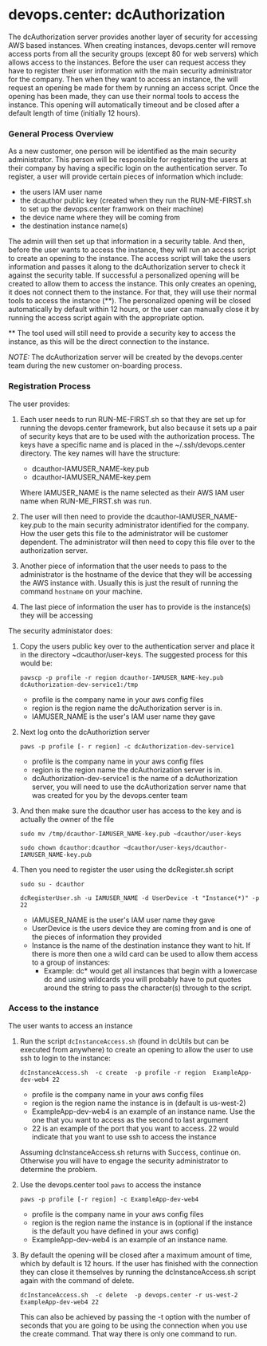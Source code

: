 # devops.center: dcAuthorization

The dcAuthorization server provides another layer of security for accessing AWS based instances. When creating
instances, devops.center will remove access ports from all the security groups (except 80 for web
servers) which allows access to the instances. Before the user can request access they have to register
their user information with the main security administrator for the company.  Then when they want to access
an instance, the will request an opening be made for them by running an access script. Once the opening has
been made, they can use their normal tools to access the instance.  This opening will automatically timeout
and be closed after a default length of time (initially 12 hours).



### General Process Overview

As a new customer, one person will be identified as the main security administrator. This person will be
responsible for registering the users at their company by having a specific login on the authentication server.
To register, a user will provide certain pieces of information which include:
- the users IAM user name
- the dcauthor public key (created when they run the RUN-ME-FIRST.sh to set up the devops.center framwork on their machine)
- the device name where they will be coming from
- the destination instance name(s)

The admin will then set up that information in a security table.  And then, before the user wants to access the 
instance, they will run an access script to create an opening to the instance.  The access script will take the users
information and passes it along to the dcAuthorization server to check it against the security table.  If 
successful a personalized opening will be created to allow them to access the instance.  This only creates an 
opening, it does not connect them to the instance.  For that, they will use their normal tools to access the 
instance (**).  The personalized opening will be closed automatically by default within 12 hours, or the user can
manually close it by running the access script again with the appropriate option.

** The tool used will still need to provide a security key to access the instance, as this will be the direct connection to
the instance.  

*NOTE:* The dcAuthorization server will be created by the devops.center team during the new customer on-boarding process.

### Registration Process
The user provides:
1. Each user needs to run RUN-ME-FIRST.sh so that they are set up for running the devops.center 
   framework, but also because it sets up a pair of security keys that are to be used with the authorization process.
   The keys have a specific name and is placed in the ~/.ssh/devops.center directory.  The key names will have the
   structure: 
    - dcauthor-IAMUSER_NAME-key.pub
    - dcauthor-IAMUSER_NAME-key.pem

    Where IAMUSER_NAME is the name selected as their AWS IAM user name when RUN-ME_FIRST.sh was run.

2. The user will then need to provide the dcauthor-IAMUSER_NAME-key.pub to the main security administrator
   identified for the company.  How the user gets this file to the administrator will be customer dependent.
   The administrator will then need to copy this file over to the authorization server.

3. Another piece of information that the user needs to pass to the administrator is the hostname of
   the device that they will be accessing the AWS instance with.  Usually this is just the result
   of running the command `hostname` on your machine.

4. The last piece of information the user has to provide is the instance(s) they will be accessing

The security administator does:
1. Copy the users public key over to the authentication server and place it in 
   the directory ~dcauthor/user-keys.  The suggested process for this would be:

   `pawscp -p profile -r region dcauthor-IAMUSER_NAME-key.pub dcAuthorization-dev-service1:/tmp`

    - profile is the company name in your aws config files 
    - region is the region name the dcAuthorization server is in.
    - IAMUSER_NAME is the user's IAM user name they gave

2. Next log onto the dcAuthoriztion server

   `paws -p profile [- r region] -c dcAuthorization-dev-service1`

    - profile is the company name in your aws config files 
    - region is the region name the dcAuthorization server is in.
    - dcAuthorization-dev-service1 is the name of a dcAuthorization server, you will need to use the
    dcAuthorization server name that was created for you by the devops.center team

3. And then make sure the dcauthor user has access to the key and is actually the owner of the file

   `sudo mv /tmp/dcauthor-IAMUSER_NAME-key.pub ~dcauthor/user-keys`

   `sudo chown dcauthor:dcauthor ~dcauthor/user-keys/dcauthor-IAMUSER_NAME-key.pub`

4. Then you need to register the user using the dcRegister.sh script

   `sudo su - dcauthor`

   `dcRegisterUser.sh -u IAMUSER_NAME -d UserDevice -t "Instance(*)" -p 22`

    - IAMUSER_NAME is the user's IAM user name they gave
    - UserDevice is the users device they are coming from and is one of the pieces of information they provided
    - Instance is the name of the destination instance they want to hit.  If there is more then one a wild card
      can be used to allow them access to a group of instances: 
       - Example: dc*   would get all instances that begin with a lowercase dc and using wildcards you will probably 
         have to put quotes around the string to pass the character(s) through to the script.

### Access to the instance

The user wants to access an instance

1. Run the script `dcInstanceAccess.sh` (found in dcUtils but can be executed from anywhere) to create an opening to allow
   the user to use ssh to login to the instance:

   `dcInstanceAccess.sh  -c create  -p profile -r region  ExampleApp-dev-web4 22`

    - profile is the company name in your aws config files 
    - region is the region name the instance is in (default is us-west-2)
    - ExampleApp-dev-web4 is an example of an instance name. Use the one that you want to access as the second to last argument
    - 22 is an example of the port that you want to access.  22 would indicate that you want to use ssh to access the instance

    Assuming dcInstanceAccess.sh returns with Success, continue on.  Otherwise you will have to engage the security
    administrator to determine the problem.  

2. Use the devops.center tool `paws` to access the instance

    `paws -p profile [-r region] -c ExampleApp-dev-web4`

    - profile is the company name in your aws config files 
    - region is the region name the instance is in (optional if the instance is the default you have defined in your aws config)
    - ExampleApp-dev-web4 is an example of an instance name.

3. By default the opening will be closed after a maximum amount of time, which by default is 12 hours. If the user
   has finished with the connection they can close it themselves by running the dcInstanceAccess.sh script again with the command of delete.

   `dcInstanceAccess.sh  -c delete  -p devops.center -r us-west-2  ExampleApp-dev-web4 22`

    This can also be achieved by passing the -t option with the number of seconds that you are going to be using 
    the connection when you use the create command.  That way there is only one command to run.



